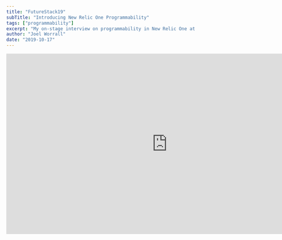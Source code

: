 ```yaml
---
title: "FutureStack19"
subTitle: "Introducing New Relic One Programmability"
tags: ["programmability"]
excerpt: "My on-stage interview on programmability in New Relic One at FutureStack19 in New York"
author: "Joel Worrall"
date: "2019-10-17"
---
```


<iframe width="854" height="480" src="https://www.youtube.com/embed/ow6RJnfhvfE" frameborder="0" allow="accelerometer; autoplay; clipboard-write; encrypted-media; gyroscope; picture-in-picture" allowfullscreen></iframe>
